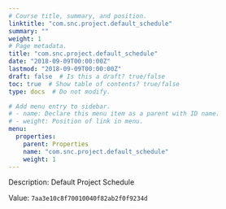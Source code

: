 ```yaml
---
# Course title, summary, and position.
linktitle: "com.snc.project.default_schedule"
summary: ""
weight: 1
# Page metadata.
title: "com.snc.project.default_schedule"
date: "2018-09-09T00:00:00Z"
lastmod: "2018-09-09T00:00:00Z"
draft: false  # Is this a draft? true/false
toc: true  # Show table of contents? true/false
type: docs  # Do not modify.

# Add menu entry to sidebar.
# - name: Declare this menu item as a parent with ID name.
# - weight: Position of link in menu.
menu:
  properties:
    parent: Properties
    name: "com.snc.project.default_schedule"
    weight: 1
---
```


Description: Default Project Schedule


Value: `7aa3e10c8f70010040f82ab2f0f9234d`